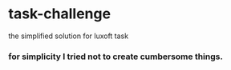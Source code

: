 # task-challenge
the simplified solution for luxoft task
### for simplicity I tried not to create cumbersome things.
